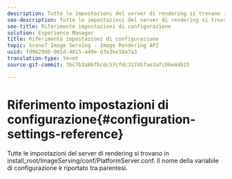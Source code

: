 ```yaml
---
description: Tutte le impostazioni del server di rendering si trovano in install_root/ImageServing/conf/PlatformServer.conf. Il nome della variabile di configurazione è riportato tra parentesi.
seo-description: Tutte le impostazioni del server di rendering si trovano in install_root/ImageServing/conf/PlatformServer.conf. Il nome della variabile di configurazione è riportato tra parentesi.
seo-title: Riferimento impostazioni di configurazione
solution: Experience Manager
title: Riferimento impostazioni di configurazione
topic: Scene7 Image Serving - Image Rendering API
uuid: fd9629d6-901d-4015-a49e-d3a36e18a7a3
translation-type: tm+mt
source-git-commit: 7bc7b3a86fbcdc57cfdc31745fae3afc06e44b15

---
```



# Riferimento impostazioni di configurazione{#configuration-settings-reference}

Tutte le impostazioni del server di rendering si trovano in install_root/ImageServing/conf/PlatformServer.conf. Il nome della variabile di configurazione è riportato tra parentesi.

